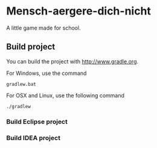 # Mensch-aergere-dich-nicht

A little game made for school.

## Build project

You can build the project with http://www.gradle.org.

For Windows, use the command

```
gradlew.bat
```

For OSX and Linux, use the following command
```
./gradlew
```

### Build Eclipse project

### Build IDEA project